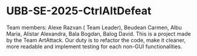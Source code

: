 # UBB-SE-2025-CtrlAltDefeat
Team members: Alexe Razvan ( Team Leader), Beudean Carmen, Albu Maria, Alistar Alexandra, Bala Bogdan, Balog David.
This is a project made by the Team ArtAttack.
Our duty is to refactor the code, make it cleaner, more readable and implement testing for each non-GUI functionalities.
